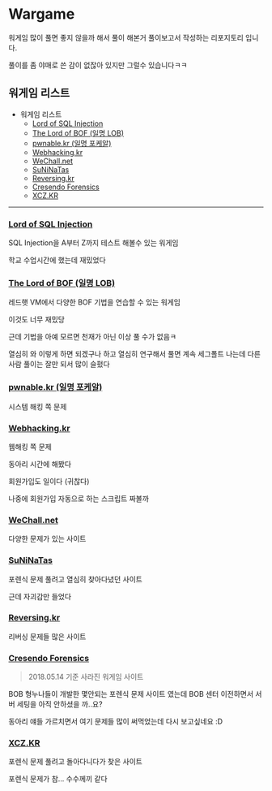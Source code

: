 # Wargame

워게임 많이 풀면 좋지 않을까 해서 풀이 해본거 풀이보고서 작성하는 리포지토리 입니다.

풀이를 좀 야매로 쓴 감이 없잖아 있지만 그럴수 있습니다ㅋㅋ

## 워게임 리스트

- 워게임 리스트
  - [Lord of SQL Injection](#lord-of-sql-injection)
  - [The Lord of BOF (일명 LOB)](#the-lord-of-bof--lob)
  - [pwnable.kr (일명 포케알)](#pwnablekr)
  - [Webhacking.kr](#webhackingkr)
  - [WeChall.net](#wechallnet)
  - [SuNiNaTas](#suninatas)
  - [Reversing.kr](#reversingkr)
  - [Cresendo Forensics](#cresendo-forensics)
  - [XCZ.KR](#xczkr)

---

### [Lord of SQL Injection](http://los.eagle-jump.org)

SQL Injection을 A부터 Z까지 테스트 해볼수 있는 워게임

학교 수업시간에 했는데 재밌었다

### [The Lord of BOF (일명 LOB)](http://www.hackerschool.org/HS_Boards/zboard.php?id=HS_Notice&no=1170881885)

레드햇 VM에서 다양한 BOF 기법을 연습할 수 있는 워게임

이것도 너무 재밌당

근데 기법을 아예 모르면 천재가 아닌 이상 풀 수가 없음ㅋ

열심히 와 이렇게 하면 되겠구나 하고 열심히 연구해서 풀면 계속 세그폴트 나는데 다른 사람 풀이는 잘만 되서 많이 슬펐다

### [pwnable.kr (일명 포케알)](http://pwnable.kr)

시스템 해킹 쪽 문제

### [Webhacking.kr](http://webhacking.kr)

웹해킹 쪽 문제

동아리 시간에 해봤다

회원가입도 일이다 (귀찮다)

나중에 회원가입 자동으로 하는 스크립트 짜볼까

### [WeChall.net](http://www.wechall.net)

다양한 문제가 있는 사이트

### [SuNiNaTas](http://suninatas.com/)

포렌식 문제 풀려고 열심히 찾아다녔던 사이트

근데 자괴감만 들었다

### [Reversing.kr](http://reversing.kr/)

리버싱 문제들 많은 사이트

### [Cresendo Forensics](????)

> 2018.05.14 기준 사라진 워게임 사이트

BOB 형누나들이 개발한 몇안되는 포렌식 문제 사이트 였는데 BOB 센터 이전하면서 서버 세팅을 아직 안하셨을 까..요?

동아리 얘들 가르치면서 여기 문제들 많이 써먹었는데 다시 보고싶네요 :D

### [XCZ.KR](http://xcz.kr/)

포렌식 문제 풀려고 돌아다니다가 찾은 사이트

포렌식 문제가 참... 수수께끼 같다